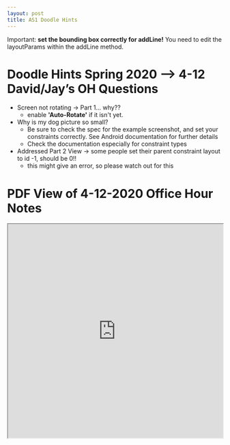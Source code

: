```yaml
---
layout: post
title: AS1 Doodle Hints
---
```


Important: **set the bounding box correctly for addLine!** You need to edit the layoutParams within the addLine method.

# Doodle Hints Spring 2020 --> 4-12 David/Jay’s OH Questions
- Screen not rotating → Part 1... why??
  - enable **'Auto-Rotate'** if it isn't yet.
- Why is my dog picture so small?
  - Be sure to check the spec for the example screenshot, and set your constraints correctly. See Android documentation for further details
  - Check the documentation especially for constraint types
- Addressed Part 2 View → some people set their parent constraint layout to id -1, should be 0!!
  - this might give an error, so please watch out for this

# PDF View of 4-12-2020 Office Hour Notes
<iframe src="https://jetplanejj.github.io/CSE340-private-website/hw-hints/Doodle/4-8%20Doodle%20Office%20Hour%20Notes.pdf" width="100%" height="500px">
